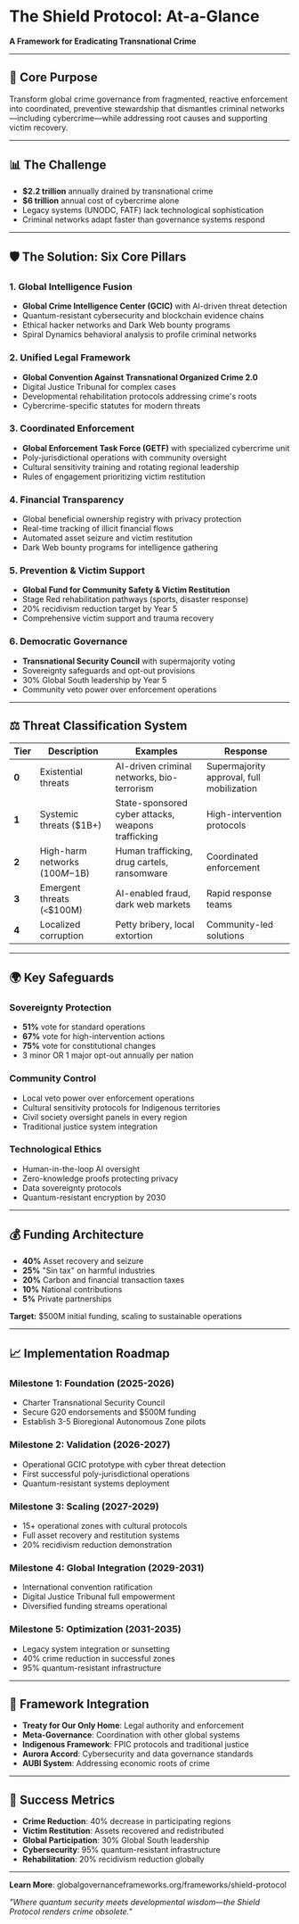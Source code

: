 # The Shield Protocol: At-a-Glance

**A Framework for Eradicating Transnational Crime**

---

## 🎯 **Core Purpose**
Transform global crime governance from fragmented, reactive enforcement into coordinated, preventive stewardship that dismantles criminal networks—including cybercrime—while addressing root causes and supporting victim recovery.

---

## 📊 **The Challenge**
- **$2.2 trillion** annually drained by transnational crime
- **$6 trillion** annual cost of cybercrime alone
- Legacy systems (UNODC, FATF) lack technological sophistication
- Criminal networks adapt faster than governance systems respond

---

## 🛡️ **The Solution: Six Core Pillars**

### **1. Global Intelligence Fusion**
- **Global Crime Intelligence Center (GCIC)** with AI-driven threat detection
- Quantum-resistant cybersecurity and blockchain evidence chains
- Ethical hacker networks and Dark Web bounty programs
- Spiral Dynamics behavioral analysis to profile criminal networks

### **2. Unified Legal Framework**
- **Global Convention Against Transnational Organized Crime 2.0**
- Digital Justice Tribunal for complex cases
- Developmental rehabilitation protocols addressing crime's roots
- Cybercrime-specific statutes for modern threats

### **3. Coordinated Enforcement**
- **Global Enforcement Task Force (GETF)** with specialized cybercrime unit
- Poly-jurisdictional operations with community oversight
- Cultural sensitivity training and rotating regional leadership
- Rules of engagement prioritizing victim restitution

### **4. Financial Transparency**
- Global beneficial ownership registry with privacy protection
- Real-time tracking of illicit financial flows
- Automated asset seizure and victim restitution
- Dark Web bounty programs for intelligence gathering

### **5. Prevention & Victim Support**
- **Global Fund for Community Safety & Victim Restitution**
- Stage Red rehabilitation pathways (sports, disaster response)
- 20% recidivism reduction target by Year 5
- Comprehensive victim support and trauma recovery

### **6. Democratic Governance**
- **Transnational Security Council** with supermajority voting
- Sovereignty safeguards and opt-out provisions
- 30% Global South leadership by Year 5
- Community veto power over enforcement operations

---

## ⚖️ **Threat Classification System**

| **Tier** | **Description** | **Examples** | **Response** |
|----------|-----------------|--------------|--------------|
| **0** | Existential threats | AI-driven criminal networks, bio-terrorism | Supermajority approval, full mobilization |
| **1** | Systemic threats ($1B+) | State-sponsored cyber attacks, weapons trafficking | High-intervention protocols |
| **2** | High-harm networks ($100M-$1B) | Human trafficking, drug cartels, ransomware | Coordinated enforcement |
| **3** | Emergent threats (`<`$100M) | AI-enabled fraud, dark web markets | Rapid response teams |
| **4** | Localized corruption | Petty bribery, local extortion | Community-led solutions |

---

## 🌍 **Key Safeguards**

### **Sovereignty Protection**
- **51%** vote for standard operations
- **67%** vote for high-intervention actions
- **75%** vote for constitutional changes
- 3 minor OR 1 major opt-out annually per nation

### **Community Control**
- Local veto power over enforcement operations
- Cultural sensitivity protocols for Indigenous territories
- Civil society oversight panels in every region
- Traditional justice system integration

### **Technological Ethics**
- Human-in-the-loop AI oversight
- Zero-knowledge proofs protecting privacy
- Data sovereignty protocols
- Quantum-resistant encryption by 2030

---

## 💰 **Funding Architecture**
- **40%** Asset recovery and seizure
- **25%** "Sin tax" on harmful industries
- **20%** Carbon and financial transaction taxes
- **10%** National contributions
- **5%** Private partnerships

**Target:** $500M initial funding, scaling to sustainable operations

---

## 📈 **Implementation Roadmap**

### **Milestone 1: Foundation (2025-2026)**
- Charter Transnational Security Council
- Secure G20 endorsements and $500M funding
- Establish 3-5 Bioregional Autonomous Zone pilots

### **Milestone 2: Validation (2026-2027)**
- Operational GCIC prototype with cyber threat detection
- First successful poly-jurisdictional operations
- Quantum-resistant systems deployment

### **Milestone 3: Scaling (2027-2029)**
- 15+ operational zones with cultural protocols
- Full asset recovery and restitution systems
- 20% recidivism reduction demonstration

### **Milestone 4: Global Integration (2029-2031)**
- International convention ratification
- Digital Justice Tribunal full empowerment
- Diversified funding streams operational

### **Milestone 5: Optimization (2031-2035)**
- Legacy system integration or sunsetting
- 40% crime reduction in successful zones
- 95% quantum-resistant infrastructure

---

## 🔗 **Framework Integration**
- **Treaty for Our Only Home**: Legal authority and enforcement
- **Meta-Governance**: Coordination with other global systems
- **Indigenous Framework**: FPIC protocols and traditional justice
- **Aurora Accord**: Cybersecurity and data governance standards
- **AUBI System**: Addressing economic roots of crime

---

## 🎯 **Success Metrics**
- **Crime Reduction**: 40% decrease in participating regions
- **Victim Restitution**: Assets recovered and redistributed
- **Global Participation**: 30% Global South leadership
- **Cybersecurity**: 95% quantum-resistant infrastructure
- **Rehabilitation**: 20% recidivism reduction globally

---

**Learn More**: globalgovernanceframeworks.org/frameworks/shield-protocol

*"Where quantum security meets developmental wisdom—the Shield Protocol renders crime obsolete."*
